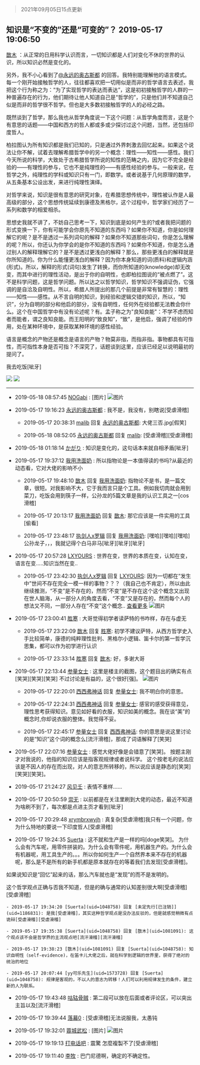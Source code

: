 > 2021年09月05日15点更新
<link rel="stylesheet" href="https://cdn.jsdelivr.net/gh/taotie6/sampleJSON@main/css/photo_show.css">


 ## 知识是“不变的”还是“可变的”？ 2019-05-17 19:06:50

 [㪚木](https://www.coolapk.com/feed/11769486?shareKey=MGIyMTQ5YWUwMjYxNjEzMTc0YjE~) ：从正常的日用科学认识而言，一切知识都是人们对变化不休的世界的认识，所以知识必然是变化的。

另外，我不小心看到了<a class="feed-link-uname" href="/u/永远的奥古斯都">@永远的奥古斯都</a> 的回答。我特别能理解他的语言模式。每一个刚开始接触哲学的人，往往都喜欢把一切用似是而非的哲学语言去表述，我把这个行为称之为<!--break-->：“为了实现哲学的表达而表达”，这是初初接触哲学的人群的一种普遍存在的行为，他们期待让他人知道自己是“哲学的”，只是他们并不知道自己似是而非的哲学很不哲学。但也是大多数初接触哲学的人的必经之路。

既然谈到了哲学，那么我也从哲学角度说一下这个问题：从哲学角度而言，这是个有意思的话题——中国和西方的哲人都或多或少探讨过这个问题，当然，还包括印度哲人。

柏拉图认为所有知识都是我们已知的，只是通过外界刺激去回忆起来。如果这个说法让你不解，试着去理解希腊哲学中的另一个概念：理性——知性——感性。我们今天所说的科学，大致处于古希腊哲学所说的知性的范畴之内，因为它不完全是经验的——有理性的参与，它也不是纯理性的——有感性经验的参与。一般来说，在哲学之外，纯理性的学科或知识只有一门，即数学。或者说基于几何原理的数学，从五条基本公设出发，来进行纯理性演绎。

对哲学来说，知识是很有意思的研究对象，在希腊思想传统中，理性被认作是人最高级的部分，这个思想传统延续到康德及黑格尔，这个过程中，哲学家们经历了一系列和数学的相爱相杀。

思想史我就不讲了，不妨自己思考一下，知识到底是如何产生的?或者我把问题的形式变换一下，你有可能学会你原先不知道的东西吗？如果你不知道，你是如何理解它的呢？是不是透过一系列词句的解释？如果你不知道那些词句，你是怎么理解的呢？所以，你还认为你学会的是你不知道的东西吗？如果你不知道，你是怎么通过别人的解释理解它的？是不是透过更浅白的解释？那么，那些更浅白的解释就是你所知道的。你为什么能懂更浅白的解释？因为你本身知道的词(质料)和逻辑内涵(形式)。所以，解释的形式(词句)发生了转换，而你所知道的(knowledge)却无改变，而其中进行的理性活动，是出于你的自明性，也即柏拉图说的“被点燃了”。这不是科学问题，这是哲学问题。所以达之以哲学知识，哲学知识不强调证伪，它强调的是自洽及自明性。所以，希腊人所提出的那几个前提是非常有智慧的：理性——知性——感性。从不言自明的知识，到经验和逻辑交错的知识，所以，“知识”，分为自明的部分和他启的部分，没有自明性，任何外在经验都无法教会你什么。这个在中国哲学中有没有论述呢？有。孟子称之为&quot;良知良能&quot;：不学不虑而知者而能者，谓之良知良能。而王阳明的“致良知”，“致”，是他启，强调了经验的作用，处在某种环境中，是获取某种环境的感性经验。

语言是概念的产物还是概念是语言的产物？物莫非指，而指非指。事物都具有可指性，而可指性本身是否可指？不深究了，话题谈到这里，应该已经足以说明最初的提问了。

我去吃饭[呲牙] 

<div class="album">
<img class="img-item" src="https://image.coolapk.com/feed/2019/0501/14/815749_3864_2043@340x323.gif" />
<img class="img-item" src="https://image.coolapk.com/feed/2019/0507/23/1081091_4496_9334@320x180.gif" />
</div>

 ------- 

- 2019-05-18 08:57:45 [NOGabi](uid=739606) : [图片] ![图片](https://image.coolapk.com/feed/2019/0517/12/745673_8850_9786@1024x1024.jpg)

- 2019-05-17 19:16:23 [永远的奥古斯都](uid=1551630) : 我不是，我没有，别瞎说[受虐滑稽] 

    - 2019-05-17 20:38:31 [malib](uid=1874688) 回复 [永远的奥古斯都](uid=1551630): 大佬三否.jpg[假笑] 

    - 2019-05-18 08:52:05 [永远的奥古斯都](uid=1551630) 回复 [malib](uid=1874688): [受虐滑稽][受虐滑稽] 

- 2019-05-18 01:18:14 [かがり](uid=551589) : 知识是变化的，这句话本来就自相矛盾[呲牙] 

- 2019-05-17 19:37:12 [我用洗面奶](uid=959542) : 所以指物论是一本值得读的书吗?从最近的动态看，它对大佬的影响不小 

    - 2019-05-17 19:48:10 [㪚木](uid=1081091) 回复 [我用洗面奶](uid=959542): 指物论不是书，是一篇文章，很短。对我影响不大，它于我而言只是个工具。例如我切肉就会用到菜刀，吃饭会用到筷子一样，公孙龙的5篇文章是我的认识工具之一[cos滑稽] 

    - 2019-05-17 20:13:17 [我用洗面奶](uid=959542) 回复 [㪚木](uid=1081091): 那它应该是一件实用的工具[偷看] 

    - 2019-05-17 23:48:17 [执剑人x罗辑](uid=1980858) 回复 [我用洗面奶](uid=959542): [嘿哈][嘿哈][嘿哈]公孙龙子，，，我就记得个白马非马[呲牙][呲牙][呲牙] 

- 2019-05-17 20:57:28 [LXYOURS](uid=1082432) : 世界在变，世界的本质在变，认知在变，语言在变.....知识当然在变.. 

    - 2019-05-17 23:42:30 [执剑人x罗辑](uid=1980858) 回复 [LXYOURS](uid=1082432): 因为一切都在“发生中”世间不存在完全一模一样的事物？？？（我自己也不肯定），所以由此继续推测，“不变”是不存在的，然而“不变”是不存在这个这个概念又出现在世人脑海，从一部分人的角度去看，“不变”又是存在的，然而每个人的想法又不同，一部分人存在“不变”这个概念.. <a href="/feed/replyList?id=68124678">查看更多</a> ![图片](https://image.coolapk.com/feed/2019/0517/23/1980858_7748_0245@1440x3120.jpg)

- 2019-05-17 23:00:41 [胜寒](uid=621479) : 大哥觉得初学者读萨特的书咋样，存在与虚无 

    - 2019-05-17 23:22:09 [㪚木](uid=1081091) 回复 [胜寒](uid=621479): 初学不建议萨特，从西方哲学史入手比较简单，康德的纯粹理性批判、黑格尔小逻辑、笛卡尔的第一哲学沉思集，都可以作为初学进行认识 

    - 2019-05-17 23:33:14 [胜寒](uid=621479) 回复 [㪚木](uid=1081091): 好，多谢大哥 

- 2019-05-17 22:13:44 [参量女士](uid=2587808) : 这里是楼主的截图，这个题目出的确实有点[笑哭][笑哭][笑哭]
不过讨论是有益的，这个很好[强]。 ![图片](https://image.coolapk.com/feed/2019/0517/22/2587808_2422_1746@720x1280.jpg)

    - 2019-05-17 22:20:01 [西西弗神话](uid=1418355) 回复 [参量女士](uid=2587808): 我不明白你的意思。 

    - 2019-05-17 22:24:31 [西西弗神话](uid=1418355) 回复 [参量女士](uid=2587808): 感官的感受获得意见，理性思考获得知识。意见如好看的衣服，知识如美的概念。我在谈“美”的概念时,你却说衣服的整体。我觉得不妥。 

    - 2019-05-17 22:45:17 [参量女士](uid=2587808) 回复 [西西弗神话](uid=1418355): 你的意思是说这里讨论的是“知识”这个词的概念么[流汗滑稽]，那成了词语解释了[笑哭] 

- 2019-05-17 22:07:16 [参量女士](uid=2587808) : 感觉大佬好像是会错意了[笑哭]。
按题主刚才对我说的，他指的知识应该是指客观规律或者说科学。
这个按老毛的说法应该是不因人的存在而出现，对人的意志所转移的，所以说应该是静态的[笑哭][笑哭][笑哭]。 

- 2019-05-17 21:24:27 [风见壬](uid=1512297) : 表情不重样…… 

- 2019-05-17 20:50:59 [崇无](uid=1210616) : 以前都是在关注里刷到大佬的动态，最近不知道为啥刷不到了，每次都是点进主页才看到[呲牙] 

- 2019-05-17 20:29:48 [xrymbrxwyjh](uid=1710564) : 真复杂[受虐滑稽]我只有一个问题，你为什么特地的要说一下印度哲人[受虐滑稽] 

- 2019-05-17 19:24:35 [Suerta](uid=1048758) : 这不就和生产是一样的吗[doge笑哭]。
为什么会有汽车呢，用零件拼装的。为什么会有零件呢，用机器生产的。为什么会有机器呢，用工具生产的。。。所以你如何生产一个自然界本来不存在的机器呢，那么是不是所有的新手机都是原本就存在的等着我们去发现[受虐滑稽]。<!--break-->

如果说知识是“回忆”起来的话，那么汽车就也是“发现”的而不是发明的。

这个哲学观点正确与否我不知道，但是的确与通常的认知差别很大啊[受虐滑稽][受虐滑稽] 

    - 2019-05-17 19:34:20 [Suerta](uid=1048758) 回复 [未定先行[已注销]](uid=1186831): 是我[受虐滑稽]，其实这种哲学观点是没办法反驳的，但是就感觉稍微有点诡辩[受虐滑稽][受虐滑稽] 

    - 2019-05-17 19:35:38 [Suerta](uid=1048758) 回复 [㪚木](uid=1081091): 这个观点该不会是哲学界的主流观点吧[流汗滑稽][流汗滑稽] 

    - 2019-05-17 19:38:23 [㪚木](uid=1081091) 回复 [Suerta](uid=1048758): 知识自明性（self-evidence)，在笛卡儿大佬之后，就在科学到逻辑的世界里，获得了绝对的统治的地位 

    - 2019-05-17 20:07:44 [yy可乐先生](uid=1573728) 回复 [Suerta](uid=1048758): 规律是客观的，不以人的意志为转移！人们可以利用规律发生的条件，建立新的人为联系。 

- 2019-05-17 19:43:48 [咕轱骨贼](uid=1111440) : 第二段可以放在后面或者评论区，可以突出主旨以及[流汗滑稽] 

- 2019-05-17 19:39:44 [落幕0](uid=1382501) : [受虐滑稽]无法说服我，太愚钝 

- 2019-05-17 19:32:01 [蓉城武松](uid=2335991) : [图片] ![图片](https://image.coolapk.com/feed/2019/0513/19/2335991_3dddd23d_7011_5172@715x809.jpg)

- 2019-05-17 19:19:13 [打电话吧](uid=1906112) : 震驚 怎麼複製不了[受虐滑稽] 

- 2019-05-17 19:11:40 [李牧](uid=1112643) : 巴门尼德啊，确定的不确定性。 

